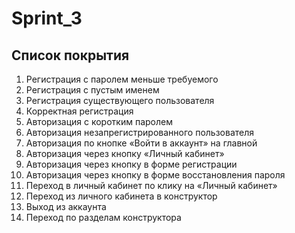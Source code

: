 # Sprint_3
## Список покрытия
1. Регистрация с паролем меньше требуемого
2. Регистрация с пустым именем
3. Регистрация существующего пользователя
4. Корректная регистрация
5. Авторизация с коротким паролем
6. Авторизация незапрегистрированного пользователя
7. Авторизация по кнопке «Войти в аккаунт» на главной
8. Авторизация через кнопку «Личный кабинет»
9. Авторизация через кнопку в форме регистрации
10. Авторизация через кнопку в форме восстановления пароля
11. Переход в личный кабинет по клику на «Личный кабинет»
12. Переход из личного кабинета в конструктор 
13. Выход из аккаунта
14. Переход по разделам конструктора